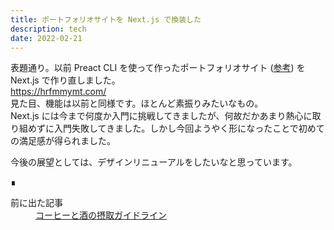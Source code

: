 ```yaml
---
title: ポートフォリオサイトを Next.js で換装した
description: tech
date: 2022-02-21
---
```


表題通り。以前 Preact CLI を使って作ったポートフォリオサイト ([参考](/20180606)) を Next.js で作り直しました。  
https://hrfmmymt.com/  
見た目、機能は以前と同様です。ほとんど素振りみたいなもの。  
Next.js には今まで何度か入門に挑戦してきましたが、何故だかあまり熱心に取り組めずに入門失敗してきました。しかし今回ようやく形になったことで初めての満足感が得られました。

今後の展望としては、デザインリニューアルをしたいなと思っています。
<footer class="post-footer">&#8718;</footer><nav class="post-recent"><dl><dt>前に出た記事</dt><dd><a href="intake-guideline">コーヒーと酒の摂取ガイドライン</a></dd></dl></nav>
